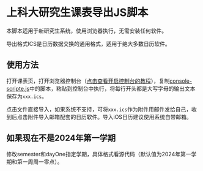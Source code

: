 # 上科大研究生课表导出JS脚本

本脚本适用于新研究生系统，使用浏览器执行，无需安装任何软件。

导出格式ICS是日历数据交换的通用格式，适用于绝大多数日历软件。

## 使用方法

打开课表页，打开浏览器控制台（[点击查看开启控制台的教程](https://screenful.com/guide/how-to/how-to-open-the-browser-developer-console)），复制[console-scripte.js](./console-scripte.js)中的脚本，粘贴到控制台中执行，将每行开头都是大写字母的输出文本保存为`xxx.ics`。

点击文件直接导入，如果系统不支持，可将`xxx.ics`作为附件用邮件发给自己，收到后点击附件导入邮箱配套的日历软件。导入iOS日历建议使用系统自带邮箱。

## 如果现在不是2024年第一学期

修改semester和dayOne指定学期，具体格式看源代码（默认值为2024年第一学期和第一周周一零点）。

